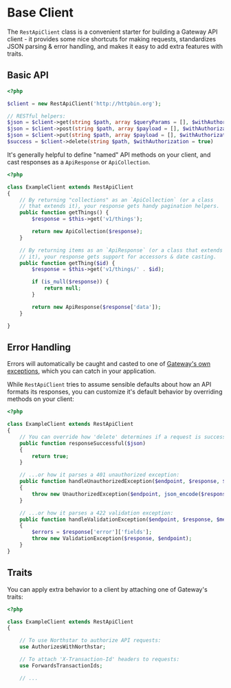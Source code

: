 # Base Client

The `RestApiClient` class is a convenient starter for building a Gateway API client - it provides some nice shortcuts for making requests, standardizes JSON parsing & error handling, and makes it easy to add extra features with traits.

## Basic API

```php
<?php

$client = new RestApiClient('http://httpbin.org');

// RESTful helpers:
$json = $client->get(string $path, array $queryParams = [], $withAuthorization = true);
$json = $client->post(string $path, array $payload = [], $withAuthorization = true)
$json = $client->put(string $path, array $payload = [], $withAuthorization = true)
$success = $client->delete(string $path, $withAuthorization = true)
```

It's generally helpful to define "named" API methods on your client, and cast responses as a `ApiResponse` or `ApiCollection`.

```php
<?php

class ExampleClient extends RestApiClient
{
    // By returning "collections" as an `ApiCollection` (or a class
    // that extends it), your response gets handy pagination helpers.
    public function getThings() {
        $response = $this->get('v1/things');

        return new ApiCollection($response);
    }

    // By returning items as an `ApiResponse` (or a class that extends
    // it), your response gets support for accessors & date casting.
    public function getThing($id) {
        $response = $this->get('v1/things/' . $id);

        if (is_null($response)) {
            return null;
        }

        return new ApiResponse($response['data']);
    }

}
```

## Error Handling

Errors will automatically be caught and casted to one of [Gateway's own exceptions](https://github.com/DoSomething/gateway/tree/master/src/Exceptions), which you can catch in your application.

While `RestApiClient` tries to assume sensible defaults about how an API formats its responses, you can customize it's default behavior by overriding methods on your client:

```php
<?php

class ExampleClient extends RestApiClient
{
    // You can override how 'delete' determines if a request is successful:
    public function responseSuccessful($json)
    {
        return true;
    }

    // ...or how it parses a 401 unauthorized exception:
    public function handleUnauthorizedException($endpoint, $response, $method, $path, $options)
    {
        throw new UnauthorizedException($endpoint, json_encode($response));
    }

    // ...or how it parses a 422 validation exception:
    public function handleValidationException($endpoint, $response, $method, $path, $options)
    {
        $errors = $response['error']['fields'];
        throw new ValidationException($response, $endpoint);
    }
}
```

## Traits

You can apply extra behavior to a client by attaching one of Gateway's traits:

```php
<?php

class ExampleClient extends RestApiClient
{

    // To use Northstar to authorize API requests:
    use AuthorizesWithNorthstar;

    // To attach 'X-Transaction-Id' headers to requests:
    use ForwardsTransactionIds;

    // ...
```
